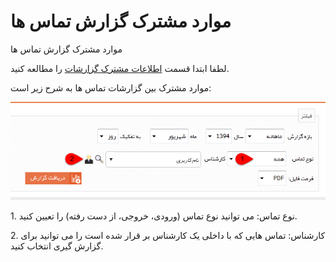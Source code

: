 # موارد مشترک گزارش تماس ها    

موارد مشترک گزارش تماس ها

لطفا ابتدا قسمت [اطلاعات مشترک گزارشات](../../Reportscommoninfo.md) را مطالعه کنید.

موارد مشترک بین گزارشات تماس ها به شرح زیر است:

 ![](Callscommoninfo/Callscommoninfo1.png) 

1\. نوع تماس: می توانید نوع تماس (ورودی، خروجی، از دست رفته) را تعیین کنید.

2\. کارشناس: تماس هایی که با داخلی یک کارشناس بر قرار شده است را می توانید برای گزارش گیری انتخاب کنید.